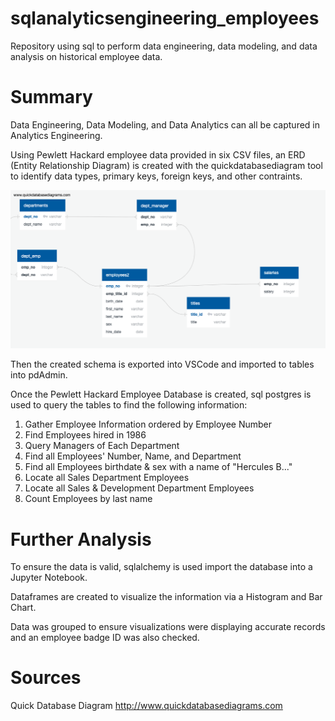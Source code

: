 # sqlanalyticsengineering_employees
Repository using sql to perform data engineering, data modeling, and data analysis on historical employee data.


# Summary
Data Engineering, Data Modeling, and Data Analytics can all be captured in Analytics Engineering.

Using Pewlett Hackard employee data provided in six CSV files, an ERD (Entity Relationship Diagram) is created with the quickdatabasediagram tool to identify data types, primary keys, foreign keys, and other contraints.

![Alt text](EmployeeSQL/QuickDBD-schema.sql.png?raw=true "erd")

Then the created schema is exported into VSCode and imported to tables into pdAdmin.

Once the Pewlett Hackard Employee Database is created, sql postgres is used to query the tables to find the following information:

1. Gather Employee Information ordered by Employee Number
2. Find Employees hired in 1986
3. Query Managers of Each Department
4. Find all Employees' Number, Name, and Department
5. Find all Employees birthdate & sex with a name of "Hercules B..."
6. Locate all Sales Department Employees
7. Locate all Sales & Development Department Employees
8. Count Employees by last name


# Further Analysis
To ensure the data is valid, sqlalchemy is used import the database into a Jupyter Notebook.

Dataframes are created to visualize the information via a Histogram and Bar Chart.

Data was grouped to ensure visualizations were displaying accurate records and an employee badge ID was also checked.


# Sources
Quick Database Diagram
http://www.quickdatabasediagrams.com
